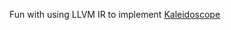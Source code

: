 Fun with using LLVM IR to implement [Kaleidoscope](https://www.llvm.org/docs/tutorial/MyFirstLanguageFrontend/index.html)
